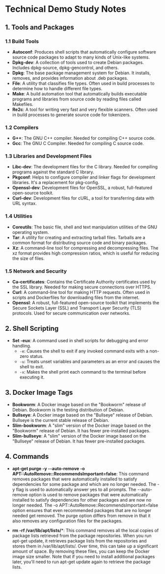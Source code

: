 # Technical Demo Study Notes

## 1. Tools and Packages

### 1.1 Build Tools

- **Autoconf**: Produces shell scripts that automatically configure software source code packages to adapt to many kinds of Unix-like systems.
- **Dpkg-dev**: A collection of tools used to create Debian packages. Includes dpkg-source, dpkg-gencontrol, and others.
- **Dpkg**: The base package management system for Debian. It installs, removes, and provides information about .deb packages.
- **File**: A utility that classifies file types. Often used in build processes to determine how to handle different file types.
- **Make**: A build automation tool that automatically builds executable programs and libraries from source code by reading files called Makefiles.
- **Re2c**: A tool for writing very fast and very flexible scanners. Often used in build processes to generate source code for tokenizers.

### 1.2 Compilers

- **G++**: The GNU C++ compiler. Needed for compiling C++ source code.
- **Gcc**: The GNU C Compiler. Needed for compiling C source code.

### 1.3 Libraries and Development Files

- **Libc-dev**: The development files for the C library. Needed for compiling programs against the standard C library.
- **Pkgconf**: Helps to configure compiler and linker flags for development libraries. It's a replacement for pkg-config.
- **Openssl-dev**: Development files for OpenSSL, a robust, full-featured open-source toolkit.
- **Curl-dev**: Development files for cURL, a tool for transferring data with URL syntax.

### 1.4 Utilities

- **Coreutils**: The basic file, shell and text manipulation utilities of the GNU operating system.
- **Tar**: A utility for creating and extracting tarball files. Tarballs are a common format for distributing source code and binary packages.
- **Xz**: A command-line tool for compressing and decompressing files. The xz format provides high compression ratios, which is useful for reducing the size of files.

### 1.5 Network and Security

- **Ca-certificates**: Contains the Certificate Authority certificates used by the SSL library. Needed for making secure connections over HTTPS.
- **Curl**: A command-line tool for making HTTP requests. Often used in scripts and Dockerfiles for downloading files from the internet.
- **Openssl**: A robust, full-featured open-source toolkit that implements the Secure Sockets Layer (SSL) and Transport Layer Security (TLS) protocols. Used for secure communication over networks.

## 2. Shell Scripting

- **Set -eux**: A command used in shell scripts for debugging and error handling.
    - `-e`: Causes the shell to exit if any invoked command exits with a non-zero status.
    - `-u`: Treats unset variables and parameters as an error and causes the shell to exit.
    - `-x`: Makes the shell print each command to the terminal before executing it.

## 3. Docker Image Tags

- **Bookworm**: A Docker image based on the "Bookworm" release of Debian. Bookworm is the testing distribution of Debian.
- **Bullseye**: A Docker image based on the "Bullseye" release of Debian. Bullseye is the current stable release of Debian.
- **Slim-bookworm**: A "slim" version of the Docker image based on the "Bookworm" release of Debian. It has fewer pre-installed packages.
- **Slim-bullseye**: A "slim" version of the Docker image based on the "Bullseye" release of Debian. It has fewer pre-installed packages.

## 4. Commands

- **apt-get purge -y --auto-remove -o APT::AutoRemove::RecommendsImportant=false**: This command removes packages that were automatically installed to satisfy dependencies for some package and which are no longer needed. The -y flag is used to automatically answer yes to all prompts. The --auto-remove option is used to remove packages that were automatically installed to satisfy dependencies for other packages and are now no longer needed. The -o APT::AutoRemove::RecommendsImportant=false option ensures that even recommended packages that are no longer needed get removed. The purge option differs from remove in that it also removes any configuration files for the packages.

- **rm -rf /var/lib/apt/lists/***: This command removes all the local copies of package lists retrieved from the package repositories. When you run apt-get update, it retrieves package lists from the repositories and stores them in /var/lib/apt/lists/. Over time, this can take up a significant amount of space. By removing these files, you can keep the Docker image size smaller. Note that if you need to install additional packages later, you'll need to run apt-get update again to retrieve the package lists.